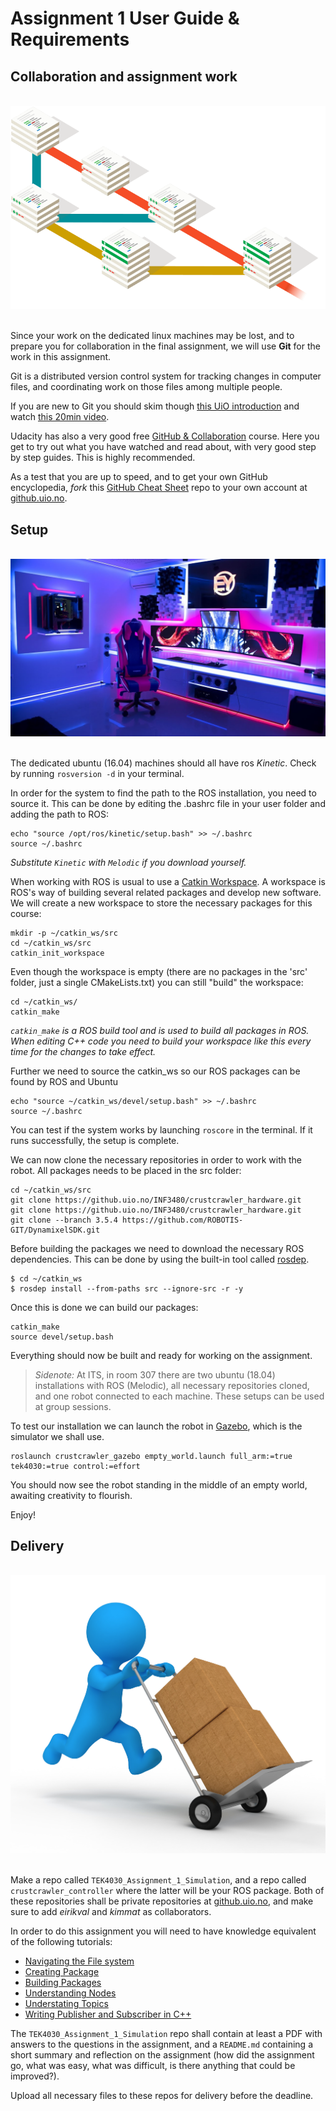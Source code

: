 # Assignment 1 User Guide & Requirements


## Collaboration and assignment work


<div align="center">
   <br>
  <img src="img\branching.png"><br><br>
</div>

Since your work on the dedicated linux machines may be lost, and to prepare you for collaboration in the final assignment, we will use **Git** for the work in this assignment.

Git is a distributed version control system for tracking changes in computer files, and coordinating work on those files among multiple people.

If you are new to Git you should skim though [this UiO introduction](http://www.uio.no/tjenester/it/maskin/filer/versjonskontroll/github.html)
and watch [this 20min video](https://www.youtube.com/watch?v=Y9XZQO1n_7c).

Udacity has also a very good free [GitHub & Collaboration](https://www.udacity.com/course/github-collaboration--ud456) course. Here you get to try out what you have watched and read about, with very good step by step guides. This is highly recommended.

As a test that you are up to speed, and to get your own GitHub encyclopedia, *fork* this [GitHub Cheat Sheet](https://github.com/KvalheimRacing/github-cheat-sheet) repo to your own account at [github.uio.no](github.uio.no).


## Setup

<div align="center">
   <br>
  <img src="img\maxresdefault.jpg"><br><br>
</div>

The dedicated ubuntu (16.04) machines should all have ros *Kinetic*. Check by running `rosversion -d` in your terminal.

In order for the system to find the path to the ROS installation, you need to source it. This can be done by editing the .bashrc file in your user folder and adding the path to ROS:

```
echo "source /opt/ros/kinetic/setup.bash" >> ~/.bashrc
source ~/.bashrc
```
*Substitute `Kinetic` with `Melodic` if you download yourself.*

When working with ROS is usual to use a [Catkin Workspace](http://wiki.ros.org/catkin/workspaces). A workspace is ROS's way of building several related packages and develop new software. We will create a new workspace to store the necessary packages for this course:

```
mkdir -p ~/catkin_ws/src
cd ~/catkin_ws/src
catkin_init_workspace
```
Even though the workspace is empty (there are no packages in the 'src' folder, just a single CMakeLists.txt) you can still "build" the workspace:

```
cd ~/catkin_ws/
catkin_make
```
*`catkin_make` is a ROS build tool and is used to build all packages in ROS. When editing C++ code you need to build your workspace like this every time for the changes to take effect.*

Further we need to source the catkin_ws so our ROS packages can be found by ROS and Ubuntu

```
echo "source ~/catkin_ws/devel/setup.bash" >> ~/.bashrc
source ~/.bashrc
```


You can test if the system works by launching `roscore` in the terminal. If it runs successfully, the setup is complete.

We can now clone the necessary repositories in order to work with the robot. All packages needs to be placed in the src folder:

```
cd ~/catkin_ws/src
git clone https://github.uio.no/INF3480/crustcrawler_hardware.git
git clone https://github.uio.no/INF3480/crustcrawler_hardware.git
git clone --branch 3.5.4 https://github.com/ROBOTIS-GIT/DynamixelSDK.git
```

Before building the packages we need to download the necessary ROS dependencies. This can be done by using the built-in tool called [rosdep](http://wiki.ros.org/rosdep).

```
$ cd ~/catkin_ws
$ rosdep install --from-paths src --ignore-src -r -y

```
Once this is done we can build our packages:

```
catkin_make
source devel/setup.bash
```
Everything should now be built and ready for working on the assignment.


> *Sidenote:* At ITS, in room 307 there are two ubuntu (18.04) installations with ROS (Melodic), all necessary repositories cloned, and one robot connected to each machine. These setups can be used at group sessions.


To test our installation we can launch the robot in [Gazebo](http://gazebosim.org), which is the simulator we shall use.

```
roslaunch crustcrawler_gazebo empty_world.launch full_arm:=true tek4030:=true control:=effort
```

You should now see the robot standing in the middle of an empty world, awaiting creativity to flourish.

Enjoy!


## Delivery



<div align="center">
   <br>
  <img src="img\delivery.jpg"><br><br>
</div>


Make a repo called `TEK4030_Assignment_1_Simulation`, and a repo called `crustcrawler_controller` where the latter will be your ROS package. Both of these repositories shall be private repositories at [github.uio.no](github.uio.no), and make sure to add *eirikval* and *kimmat* as collaborators.

In order to do this assignment you will need to have knowledge equivalent of the following tutorials:

- [Navigating the File system](http://wiki.ros.org/ROS/Tutorials/NavigatingTheFilesystem)
- [Creating Package](http://wiki.ros.org/ROS/Tutorials/CreatingPackage)
- [Building Packages](http://wiki.ros.org/ROS/Tutorials/BuildingPackages)
- [Understanding Nodes](http://wiki.ros.org/ROS/Tutorials/UnderstandingNodes)
- [Understating Topics](http://wiki.ros.org/ROS/Tutorials/UnderstandingTopics)
- [Writing Publisher and Subscriber in C++](http://wiki.ros.org/ROS/Tutorials/WritingPublisherSubscriber%28c%2B%2B%29)

The `TEK4030_Assignment_1_Simulation` repo shall contain at least a PDF with answers to the questions in the assignment, and a `README.md` containing a short summary and reflection on the assignment (how did the assignment go, what was easy, what was difficult, is there anything that could be improved?).

Upload all necessary files to these repos for delivery before the deadline.
